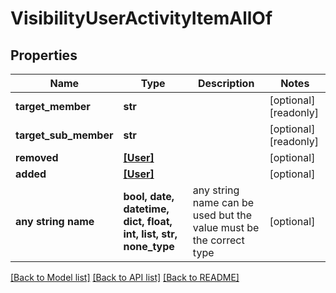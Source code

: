 # VisibilityUserActivityItemAllOf


## Properties
Name | Type | Description | Notes
------------ | ------------- | ------------- | -------------
**target_member** | **str** |  | [optional] [readonly] 
**target_sub_member** | **str** |  | [optional] [readonly] 
**removed** | [**[User]**](User.md) |  | [optional] 
**added** | [**[User]**](User.md) |  | [optional] 
**any string name** | **bool, date, datetime, dict, float, int, list, str, none_type** | any string name can be used but the value must be the correct type | [optional]

[[Back to Model list]](../README.md#documentation-for-models) [[Back to API list]](../README.md#documentation-for-api-endpoints) [[Back to README]](../README.md)


